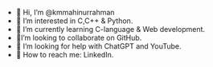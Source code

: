 - 👋 Hi, I’m @kmmahinurrahman
- 👀 I’m interested in C,C++ & Python. 
- 🌱 I’m currently learning C-language & Web development.
- 🤝I’m looking to collaborate on GitHub.
- 🧐 I’m looking for help with ChatGPT and YouTube.
- 🤚 How to reach me: LinkedIn.

<!---
mahinurrah/mahinurrah is a ✨ special ✨ repository because its `README.md` (this file) appears on your GitHub profile.
You can click the Preview link to take a look at your changes.
--->
